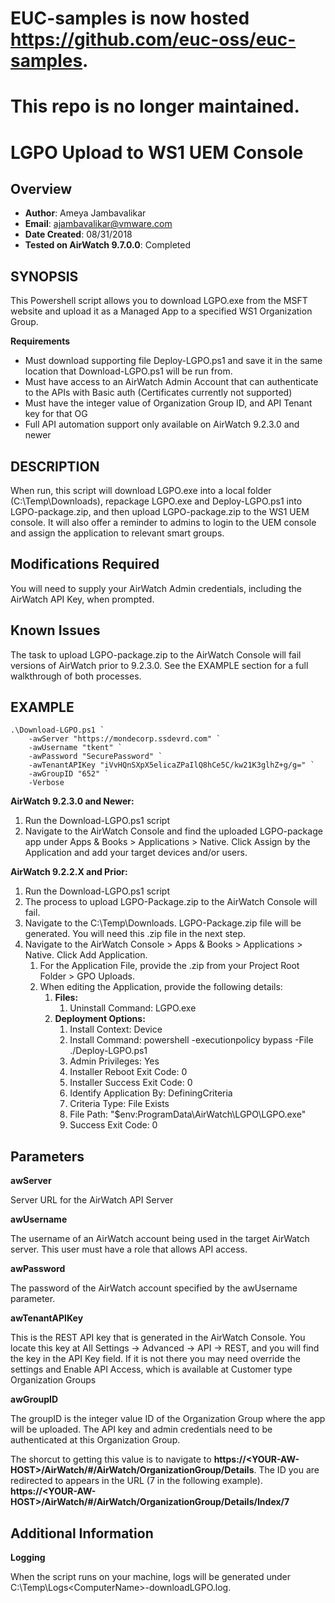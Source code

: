 
# EUC-samples is now hosted https://github.com/euc-oss/euc-samples.
# This repo is no longer maintained.

# LGPO Upload to WS1 UEM Console

## Overview
- **Author**: Ameya Jambavalikar
- **Email**: ajambavalikar@vmware.com
- **Date Created**: 08/31/2018
- **Tested on AirWatch 9.7.0.0**: Completed

## SYNOPSIS
This Powershell script allows you to download LGPO.exe from the MSFT website and upload it as a Managed App to a specified WS1 Organization Group. 

**Requirements**
- Must download supporting file Deploy-LGPO.ps1 and save it in the same location that Download-LGPO.ps1 will be run from.
- Must have access to an AirWatch Admin Account that can authenticate to the APIs with Basic auth (Certificates currently not supported)
- Must have the integer value of Organization Group ID, and API Tenant key for that OG
- Full API automation support only available on AirWatch 9.2.3.0 and newer 

        
## DESCRIPTION
When run, this script will download LGPO.exe into a local folder (C:\Temp\Downloads), repackage LGPO.exe and Deploy-LGPO.ps1 into LGPO-package.zip, and then upload LGPO-package.zip to the WS1 UEM console. It will also offer a reminder to admins to login to the UEM console and assign the application to relevant smart groups.

	
## Modifications Required
You will need to supply your AirWatch Admin credentials, including the AirWatch API Key, when prompted. 

## Known Issues
The task to upload LGPO-package.zip to the AirWatch Console will fail versions of AirWatch prior to 9.2.3.0.  See the EXAMPLE section for a full walkthrough of both processes.
	
## EXAMPLE

    .\Download-LGPO.ps1 `
        -awServer "https://mondecorp.ssdevrd.com" `
        -awUsername "tkent" `
        -awPassword "SecurePassword" `
        -awTenantAPIKey "iVvHQnSXpX5elicaZPaIlQ8hCe5C/kw21K3glhZ+g/g=" `
        -awGroupID "652" `
        -Verbose

**AirWatch 9.2.3.0 and Newer:**

1. Run the Download-LGPO.ps1 script
2. Navigate to the AirWatch Console and find the uploaded LGPO-package app under Apps & Books > Applications > Native.  Click Assign by the Application and add your target devices and/or users.

**AirWatch 9.2.2.X and Prior:**

1. Run the Download-LGPO.ps1 script
2. The process to upload LGPO-Package.zip to the AirWatch Console will fail.
4. Navigate to the C:\Temp\Downloads.  LGPO-Package.zip file will be generated.  You will need this .zip file in the next step.
4. Navigate to the AirWatch Console > Apps & Books > Applications > Native.  Click Add Application.
	1. For the Application File, provide the .zip from your Project Root Folder > GPO Uploads.
	2. When editing the Application, provide the following details:
		1. **Files:**
			1. Uninstall Command: LGPO.exe
		1. **Deployment Options:**
			1. Install Context: Device
			2. Install Command: powershell -executionpolicy bypass -File ./Deploy-LGPO.ps1			
			3. Admin Privileges: Yes
			4. Installer Reboot Exit Code: 0
			5. Installer Success Exit Code: 0
			6. Identify Application By: DefiningCriteria
			7. Criteria Type: File Exists
			8. File Path: "$env:ProgramData\AirWatch\LGPO\LGPO.exe"			
			9. Success Exit Code: 0
        
## Parameters

**awServer**

Server URL for the AirWatch API Server

**awUsername**

The username of an AirWatch account being used in the target AirWatch server.  This user must have a role that allows API access.
  
**awPassword**

The password of the AirWatch account specified by the awUsername parameter.

**awTenantAPIKey**

This is the REST API key that is generated in the AirWatch Console.  You locate this key at All Settings -> Advanced -> API -> REST, and you will find the key in the API Key field.  If it is not there you may need override the settings and Enable API Access, which is available at Customer type Organization Groups

**awGroupID**

The groupID is the integer value ID of the Organization Group where the app will be uploaded. The API key and admin credentials need to be authenticated at this Organization Group. 

The shorcut to getting this value is to navigate to **https://\<YOUR-AW-HOST>/AirWatch/#/AirWatch/OrganizationGroup/Details**.
The ID you are redirected to appears in the URL (7 in the following example). **https://\<YOUR-AW-HOST>/AirWatch/#/AirWatch/OrganizationGroup/Details/Index/7**

## Additional Information

**Logging**

When the script runs on your machine, logs will be generated under C:\Temp\Logs\<ComputerName>-downloadLGPO.log.